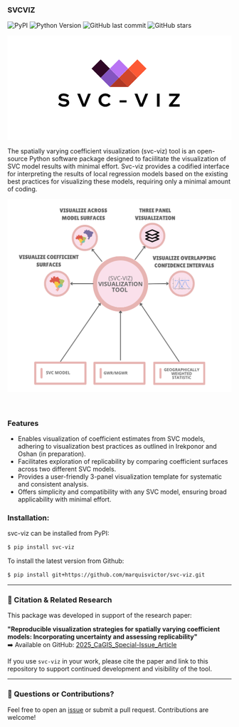 ### SVCVIZ
![PyPI](https://img.shields.io/pypi/v/svc-viz)
![Python Version](https://img.shields.io/pypi/pyversions/svc-viz)
![GitHub last commit](https://img.shields.io/github/last-commit/marquisvictor/svc-viz)
![GitHub stars](https://img.shields.io/github/stars/marquisvictor/svc-viz?style=social)


<div align="center"><img src="notebooks/data/svcvizlogo.png" width="600px" /></div>

The spatially varying coefficient visualization (svc-viz) tool is an open-source Python software package designed to faciilitate the visualization of SVC model results with minimal effort. Svc-viz provides a codified interface for interpreting the results of local regression models based on the existing best practices for visualizing these models, requiring only a minimal amount of coding.

<div align="center"><img src="notebooks/data/svcviz-diagram.png" width="600px" /></div> 
<br /><br />

### Features
- Enables visualization of coefficient estimates from SVC models, adhering to visualization best practices as outlined in Irekponor and Oshan (in preparation).
- Facilitates exploration of replicability by comparing coefficient surfaces across two different SVC models.
- Provides a user-friendly 3-panel visualization template for systematic and consistent analysis.
- Offers simplicity and compatibility with any SVC model, ensuring broad applicability with minimal effort.

### Installation:

svc-viz can be installed from PyPI:

```bash
$ pip install svc-viz
```

To install the latest version from Github:

```bash
$ pip install git+https://github.com/marquisvictor/svc-viz.git
```

---

### 📄 Citation & Related Research

This package was developed in support of the research paper:

**"Reproducible visualization strategies for spatially varying coefficient models: Incorporating uncertainty and assessing replicability"**  
➡️ Available on GitHub: [2025_CaGIS_Special-Issue_Article](https://github.com/marquisvictor/2025_CaGIS_Special-Issue_Article)

If you use `svc-viz` in your work, please cite the paper and link to this repository to support continued development and visibility of the tool.

---

### 💬 Questions or Contributions?

Feel free to open an [issue](https://github.com/marquisvictor/svc-viz/issues) or submit a pull request. Contributions are welcome!

